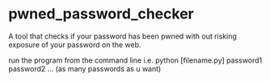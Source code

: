 # pwned_password_checker
A tool that checks if your password has been pwned with out risking exposure of your password on the web.

run the program from the command line
i.e. python [filename.py] password1 password2 ... (as many passwords as u want)
